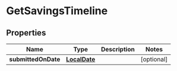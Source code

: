 
# GetSavingsTimeline

## Properties
Name | Type | Description | Notes
------------ | ------------- | ------------- | -------------
**submittedOnDate** | [**LocalDate**](LocalDate.md) |  |  [optional]



